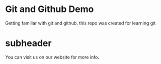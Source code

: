 # Git and Github Demo

Getting familiar with git and github.
this repo was created for learning git
# subheader

You can visit us on our website for more info.
